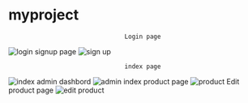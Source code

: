 # myproject


                                    Login page
![login](https://user-images.githubusercontent.com/120645828/219394616-b16b90db-566b-4d76-b6be-536f73024f06.png)
                                     signup page
                           ![sign up](https://user-images.githubusercontent.com/120645828/219608503-04b72e00-f574-4efe-a735-6ba62e414e45.png)
          
                                    index page
![index](https://user-images.githubusercontent.com/120645828/219394639-70f3d5fe-5f39-4da8-920b-f578e0a22aff.png)
                                    admin dashbord
![admin index](https://user-images.githubusercontent.com/120645828/219394658-9ae18b43-61b8-46ef-a798-90ced2e6e047.png)
                                    product page
![product](https://user-images.githubusercontent.com/120645828/219394669-fc9fab3c-fc6b-4c19-b4a4-475040593b22.png)
                                    Edit product page
![edit product](https://user-images.githubusercontent.com/120645828/219394686-933882b4-1e13-43ed-8694-caf92d1a83c2.png)
